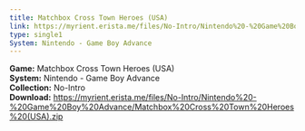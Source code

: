 ```yaml
---
title: Matchbox Cross Town Heroes (USA)
link: https://myrient.erista.me/files/No-Intro/Nintendo%20-%20Game%20Boy%20Advance/Matchbox%20Cross%20Town%20Heroes%20(USA).zip
type: single1
System: Nintendo - Game Boy Advance
---
```

<b>Game:</b> Matchbox Cross Town Heroes (USA)<br>
<b>System:</b> Nintendo - Game Boy Advance<br>
<b>Collection:</b> No-Intro<br>
<b>Download:</b> https://myrient.erista.me/files/No-Intro/Nintendo%20-%20Game%20Boy%20Advance/Matchbox%20Cross%20Town%20Heroes%20(USA).zip